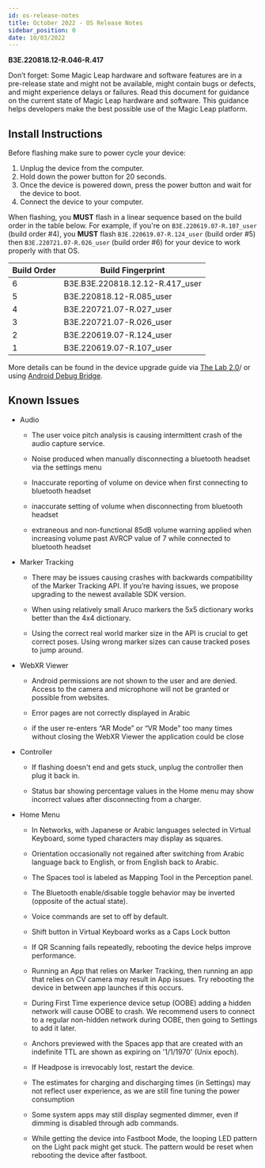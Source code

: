 ```yaml
---
id: os-release-notes
title: October 2022 - OS Release Notes
sidebar_position: 0
date: 10/03/2022
---
```


**B3E.220818.12-R.046-R.417**

Don’t forget: Some Magic Leap hardware and software features are in a pre-release state and might not be available, might contain bugs or defects, and might experience delays or failures. Read this document for guidance on the current state of Magic Leap hardware and software. This guidance helps developers make the best possible use of the Magic Leap platform.

## Install Instructions

Before flashing make sure to power cycle your device:

1. Unplug the device from the computer.
2. Hold down the power button for 20 seconds.
3. Once the device is powered down, press the power button and wait for the device to boot.
4. Connect the device to your computer.

When flashing, you **MUST** flash in a linear sequence based on the build order in the table below. For example, if you're on `B3E.220619.07-R.107_user` (build order #4), you **MUST** flash `B3E.220619.07-R.124_user` (build order #5) then `B3E.220721.07-R.026_user` (build order #6) for your device to work properly with that OS.

| Build Order | Build Fingerprint |
|---|---|
| 6 | B3E.B3E.220818.12.12-R.417_user |
| 5 | B3E.220818.12-R.085_user |
| 4 | B3E.220721.07-R.027_user |
| 3 | B3E.220721.07-R.026_user |
| 2 | B3E.220619.07-R.124_user |
| 1 | B3E.220619.07-R.107_user |

More details can be found in the device upgrade guide via [The Lab 2.0](/versioned_docs/version-14-Jun-2023/guides/developer-tools/ml-hub/ml-hub-os-installer.md)/ or using [Android Debug Bridge](/versioned_docs/version-14-Jun-2023/guides/device/updating-the-os/device-flashing-guide.md).

## Known Issues

- Audio

  - The user voice pitch analysis is causing intermittent crash of the audio capture service.

  - Noise produced when manually disconnecting a bluetooth headset via the settings menu

  - Inaccurate reporting of volume on device when first connecting to bluetooth headset

  - inaccurate setting of volume when disconnecting from bluetooth headset

  - extraneous and non-functional 85dB volume warning applied when increasing volume past AVRCP value of 7 while connected to bluetooth headset

- Marker Tracking

  - There may be issues causing crashes with backwards compatibility of the Marker Tracking API. If you’re having issues, we propose upgrading to the newest available SDK version.

  - When using relatively small Aruco markers the 5x5 dictionary works better than the 4x4 dictionary.

  - Using the correct real world marker size in the API is crucial to get correct poses. Using wrong marker sizes can cause tracked poses to jump around.

- WebXR Viewer

  - Android permissions are not shown to the user and are denied. Access to the camera and microphone will not be granted or possible from websites.

  - Error pages are not correctly displayed in Arabic

  - if the user re-enters “AR Mode” or “VR Mode” too many times without closing the WebXR Viewer the application could be close

- Controller

  - If flashing doesn't end and gets stuck, unplug the controller then plug it back in.

  - Status bar showing percentage values in the Home menu may show incorrect values after disconnecting from a charger.

- Home Menu

  - In Networks, with Japanese or Arabic languages selected in Virtual Keyboard, some typed characters may display as squares.

  - Orientation occasionally not regained after switching from Arabic language back to English, or from English back to Arabic.

  - The Spaces tool is labeled as Mapping Tool in the Perception panel.

  - The Bluetooth enable/disable toggle behavior may be inverted (opposite of the actual state).

  - Voice commands are set to off by default.

  - Shift button in Virtual Keyboard works as a Caps Lock button

  - If QR Scanning fails repeatedly, rebooting the device helps improve performance.

  - Running an App that relies on Marker Tracking, then running an app that relies on CV camera may result in App issues. Try rebooting the device in between app launches if this occurs.

  - During First Time experience device setup (OOBE) adding a hidden network will cause OOBE to crash. We recommend users to connect to a regular non-hidden network during OOBE, then going to Settings to add it later.

  - Anchors previewed with the Spaces app that are created with an indefinite TTL are shown as expiring on '1/1/1970' (Unix epoch).

  - If Headpose is irrevocably lost, restart the device.

  - The estimates for charging and discharging times (in Settings) may not reflect user experience, as we are still fine tuning the power consumption

  - Some system apps may still display segmented dimmer, even if dimming is disabled through adb commands.

  - While getting the device into Fastboot Mode, the looping LED pattern on the Light pack might get stuck. The pattern would be reset when rebooting the device after fastboot.

